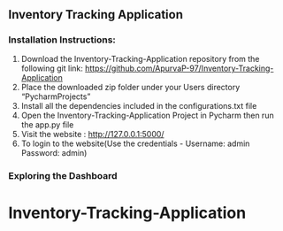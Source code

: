 #   
##  Inventory Tracking Application
### Installation Instructions:
1. Download the Inventory-Tracking-Application repository from the following git link: 
https://github.com/ApurvaP-97/Inventory-Tracking-Application
2. Place the downloaded zip folder under your Users directory “PycharmProjects” 
3. Install all the dependencies included in the configurations.txt file
4. Open the Inventory-Tracking-Application Project in Pycharm then run the app.py file
5. Visit the website :  http://127.0.0.1:5000/
6. To login to the website(Use the credentials - Username: admin Password: admin)

### Exploring the Dashboard
# Inventory-Tracking-Application
